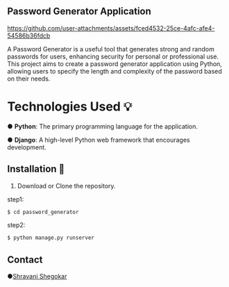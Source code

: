 ## Password Generator Application

https://github.com/user-attachments/assets/fced4532-25ce-4afc-afe4-54586b36fdcb

  A Password Generator is a useful tool that generates strong and random passwords for users, enhancing security for personal or professional use. 
This project aims to create a password generator application using Python, allowing users to specify the length and complexity of the password based on their needs.

# Technologies Used 💡
● **Python**: The primary programming language for the application.

● **Django**: A high-level Python web framework that encourages development.

## Installation 🔗
1. Download or Clone the repository.
 
step1:
```bash
$ cd password_generator
```
step2:
```bash
$ python manage.py runserver
```
## Contact 
●[Shravani Shegokar](https://www.linkedin.com/in/shravani-shegokar-b09054291/)

